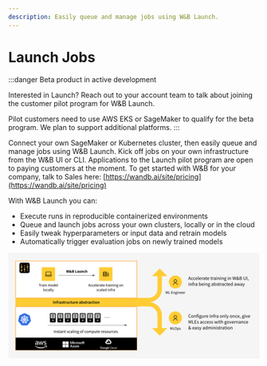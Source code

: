 ```yaml
---
description: Easily queue and manage jobs using W&B Launch.
---
```


# Launch Jobs

<head>
  <title>W&B Launch Beta Documentation</title>
</head>

:::danger
Beta product in active development

Interested in Launch? Reach out to your account team to talk about joining the customer pilot program for W&B Launch.

Pilot customers need to use AWS EKS or SageMaker to qualify for the beta program. We plan to support additional platforms.
:::

Connect your own SageMaker or Kubernetes cluster, then easily queue and manage jobs using W&B Launch. Kick off jobs on your own infrastructure from the W&B UI or CLI. Applications to the Launch pilot program are open to paying customers at the moment. To get started with W&B for your company, talk to Sales here: [https://wandb.ai/site/pricing](https://wandb.ai/site/pricing)

With W&B Launch you can:

* Execute runs in reproducible containerized environments
* Queue and launch jobs across your own clusters, locally or in the cloud
* Easily tweak hyperparameters or input data and retrain models
* Automatically trigger evaluation jobs on newly trained models

![High level overview of W&B Launch](../../../static/images/launch/highlevel_launch_vision.png)
